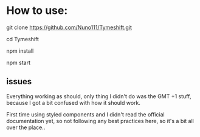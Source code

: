 # How to use:

git clone https://github.com/Nuno111/Tymeshift.git

cd Tymeshift

npm install

npm start

## issues

Everything working as should, only thing I didn't do was the GMT +1 stuff, because I got a bit confused with how it should work.

First time using styled components and I didn't read the official documentation yet, so not following any best practices here, so it's a bit all over the place..
